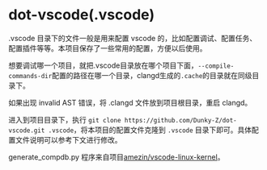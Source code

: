 # dot-vscode(.vscode)

.vscode 目录下的文件一般是用来配置 vscode 的，比如配置调试、配置任务、配置插件等等。本项目保存了一些常用的配置，方便以后使用。

想要调试哪一个项目，就把.vscode目录放在哪个项目下面，`--compile-commands-dir`配置的路径在哪一个目录，clangd生成的`.cache`的目录就在同级目录下。

如果出现 invalid AST 错误，将 .clangd 文件放到项目根目录，重启 clangd。

进入到项目目录下，执行 `git clone https://github.com/Dunky-Z/dot-vscode.git .vscode`，将本项目的配置文件克隆到 `.vscode` 目录下即可。具体配置文件说明可以参考下文进行修改。

generate_compdb.py 程序来自项目[amezin/vscode-linux-kernel](https://github.com/amezin/vscode-linux-kernel)。
